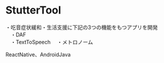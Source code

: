 # StutterTool

・吃音症状緩和・生活支援に下記の3つの機能をもつアプリを開発  
　・DAF  
　・TextToSpeech
　・メトロノーム
 
 ReactNative、AndroidJava
